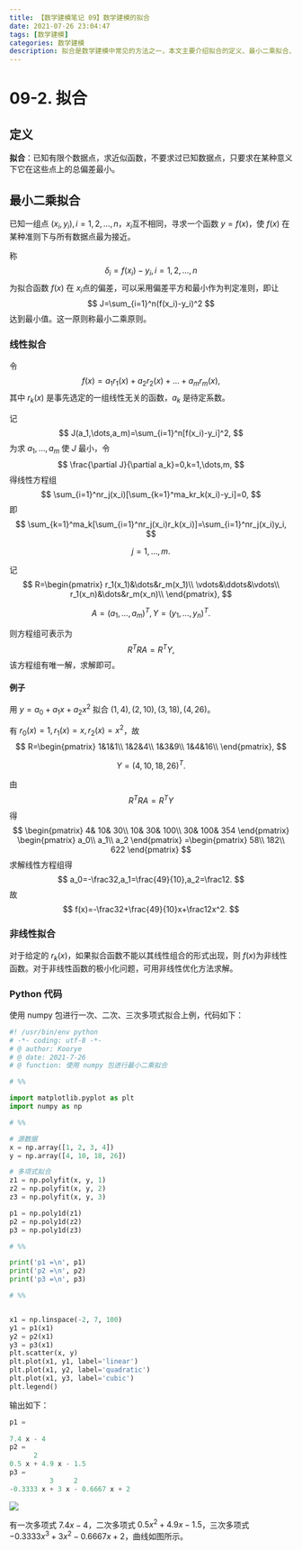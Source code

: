```yaml
---
title: 【数学建模笔记 09】数学建模的拟合
date: 2021-07-26 23:04:47
tags: [数学建模]
categories: 数学建模
description: 拟合是数学建模中常见的方法之一，本文主要介绍拟合的定义、最小二乘拟合、线性拟合、非线性拟合等内容，并给出了 Python 代码实现。
---
```


# 09-2. 拟合

## 定义

**拟合**：已知有限个数据点，求近似函数，不要求过已知数据点，只要求在某种意义下它在这些点上的总偏差最小。

## 最小二乘拟合

已知一组点 $(x_i,y_i),i=1,2,\dots,n$​，$x_i$​ 互不相同，寻求一个函数 $y=f(x)$​，使 $f(x)$ 在某种准则下与所有数据点最为接近。

称
$$
\delta_i=f(x_i)-y_i,i=1,2,\dots,n
$$
为拟合函数 $f(x)$ 在 $x_i$​​ 点的偏差，可以采用偏差平方和最小作为判定准则，即让
$$
J=\sum_{i=1}^n(f(x_i)-y_i)^2
$$
达到最小值。这一原则称最小二乘原则。

### 线性拟合

令
$$
f(x)=a_1r_1(x)+a_2r_2(x)+\dots+a_mr_m(x),
$$
其中 $r_k(x)$ 是事先选定的一组线性无关的函数，$a_k$ 是待定系数。

记
$$
J(a_1,\dots,a_m)=\sum_{i=1}^n[f(x_i)-y_i]^2,
$$
为求 $a_1,\dots,a_m$ 使 $J$ 最小，令
$$
\frac{\partial J}{\partial a_k}=0,k=1,\dots,m,
$$
得线性方程组
$$
\sum_{i=1}^nr_j(x_i)[\sum_{k=1}^ma_kr_k(x_i)-y_i]=0,
$$
即
$$
\sum_{k=1}^ma_k[\sum_{i=1}^nr_j(x_i)r_k(x_i)]=\sum_{i=1}^nr_j(x_i)y_i,
$$

$$
j=1,\dots,m.
$$

记
$$
R=\begin{pmatrix}
r_1(x_1)&\dots&r_m(x_1)\\
\vdots&\ddots&\vdots\\
r_1(x_n)&\dots&r_m(x_n)\\
\end{pmatrix},
$$

$$
A=(a_1,\dots,a_m)^T,Y=(y_1,\dots,y_n)^T.
$$

则方程组可表示为
$$
R^TRA=R^TY,
$$
该方程组有唯一解，求解即可。

#### 例子

用 $y=a_0+a_1x+a_2x^2$ 拟合 $(1,4),(2,10),(3,18),(4,26)$。

有 $r_0(x)=1,r_1(x)=x,r_2(x)=x^2$，故
$$
R=\begin{pmatrix}
1&1&1\\
1&2&4\\
1&3&9\\
1&4&16\\
\end{pmatrix},
$$

$$
Y=(4,10,18,26)^T.
$$

由
$$
R^TRA=R^TY
$$
得
$$
\begin{pmatrix}
     4&    10&    30\\
    10&    30&   100\\
    30&   100&   354
\end{pmatrix}
\begin{pmatrix}
a_0\\
a_1\\
a_2
\end{pmatrix}
=\begin{pmatrix}
58\\
182\\
622
\end{pmatrix}
$$
求解线性方程组得
$$
a_0=-\frac32,a_1=\frac{49}{10},a_2=\frac12.
$$
故
$$
f(x)=-\frac32+\frac{49}{10}x+\frac12x^2.
$$

### 非线性拟合

对于给定的 $r_k(x)$，如果拟合函数不能以其线性组合的形式出现，则 $f(x)$​ 为非线性函数。对于非线性函数的极小化问题，可用非线性优化方法求解。

### Python 代码

使用 numpy 包进行一次、二次、三次多项式拟合上例，代码如下：

```python
#! /usr/bin/env python
# -*- coding: utf-8 -*-
# @ author: Koorye
# @ date: 2021-7-26
# @ function: 使用 numpy 包进行最小二乘拟合

# %%

import matplotlib.pyplot as plt
import numpy as np

# %%

# 源数据
x = np.array([1, 2, 3, 4])
y = np.array([4, 10, 18, 26])

# 多项式拟合
z1 = np.polyfit(x, y, 1)
z2 = np.polyfit(x, y, 2)
z3 = np.polyfit(x, y, 3)

p1 = np.poly1d(z1)
p2 = np.poly1d(z2)
p3 = np.poly1d(z3)

# %%

print('p1 =\n', p1)
print('p2 =\n', p2)
print('p3 =\n', p3)

# %%


x1 = np.linspace(-2, 7, 100)
y1 = p1(x1)
y2 = p2(x1)
y3 = p3(x1)
plt.scatter(x, y)
plt.plot(x1, y1, label='linear')
plt.plot(x1, y2, label='quadratic')
plt.plot(x1, y3, label='cubic')
plt.legend()
```

输出如下：

```python
p1 =
  
7.4 x - 4
p2 =
      2
0.5 x + 4.9 x - 1.5
p3 =
          3     2
-0.3333 x + 3 x - 0.6667 x + 2
```

![](https://i-blog.csdnimg.cn/blog_migrate/4e086129e6801975791b3bb0ca3e091c.png)

有一次多项式 $7.4x-4$，二次多项式 $0.5x^2+4.9x-1.5$，三次多项式 $-0.3333x^3+3x^2-0.6667x+2$，曲线如图所示。